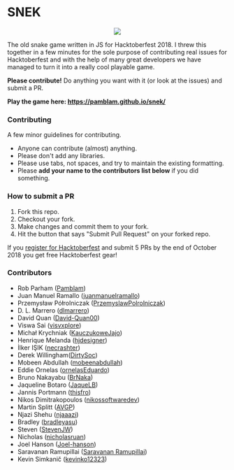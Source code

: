 
# SNEK

<p align="center">
<img src='https://i.imgur.com/NlHNmOp.png' />
</p>

The old snake game written in JS for Hacktoberfest 2018. I threw this together in a few minutes for the sole purpose of contributing real issues for Hacktoberfest and with the help of many great developers we have managed to turn it into a really cool playable game. 

**Please contribute!** Do anything you want with it (or look at the issues) and submit a PR.

**Play the game here: https://pamblam.github.io/snek/**

### Contributing

A few minor guidelines for contributing.
 - Anyone can contribute (almost) anything.
 - Please don't add any libraries.
 - Please use tabs, not spaces, and try to maintain the existing formatting.
 - Please **add your name to the contributors list below** if you did something.

### How to submit a PR

 1. Fork this repo.
 2. Checkout your fork.
 3. Make changes and commit them to your fork.
 4. Hit the button that says "Submit Pull Request" on your forked repo.

If you [register for Hacktoberfest](https://hacktoberfest.digitalocean.com/sign_up/register) and submit 5 PRs by the end of October 2018 you get free Hacktoberfest gear!

### Contributors

 - Rob Parham ([Pamblam](https://github.com/Pamblam))
 - Juan Manuel Ramallo ([juanmanuelramallo](https://github.com/juanmanuelramallo))
 - Przemysław Półrolniczak ([PrzemyslawPolrolniczak](https://github.com/PrzemyslawPolrolniczak))
 - D. L. Marrero ([dlmarrero](https://github.com/dlmarrero))
 - David Quan ([David-Quan00](https://github.com/David-Quan00))
 - Viswa Sai ([visvxplore](https://github.com/visvxplore))
 - Michał Krychniak ([KauczukoweJajo](https://github.com/KauczukoweJajo))
 - Henrique Melanda ([hjdesigner](https://github.com/hjdesigner/))
 - İlker IŞIK ([necrashter](https://github.com/necrashter))
 - Derek Willingham([DirtySoc](https://github.com/dirtysoc))
 - Mobeen Abdullah ([mobeenabdullah](https://github.com/mobeenabdullah))
 - Eddie Ornelas ([ornelasEduardo](https://github.com/ornelasEduardo))
 - Bruno Nakayabu ([BrNaka](https://github.com/BrNaka))
 - Jaqueline Botaro ([JaqueLB](https://github.com/JaqueLB))
 - Jannis Portmann ([thisfro](https://github.com/thisfro))
 - Nikos Dimitrakopoulos ([nikossoftwaredev](https://github.com/nikossoftwaredev))
 - Martin Splitt ([AVGP](https://github.com/avgp))
 - Njazi Shehu ([njaaazi](https://github.com/njaaazi))
 - Bradley ([bradleyasu](https://github.com/bradleyasu))
 - Steven ([StevenJW](https://github.com/StevenJW))
 - Nicholas ([nicholasruan](https://github.com/nicholasruan))
 - Joel Hanson ([Joel-hanson](https://github.com/Joel-hanson))
 - Saravanan Ramupillai ([Saravanan Ramupillai](https://github.com/saravanan10393))
 - Kevin Simkanič ([kevinko12323](https://github.com/kevinko12323))
